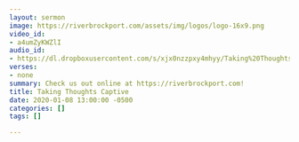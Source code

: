 ```yaml
---
layout: sermon
image: https://riverbrockport.com/assets/img/logos/logo-16x9.png
video_id:
- a4umZyKWZlI
audio_id:
- https://dl.dropboxusercontent.com/s/xjx0nzzpxy4mhyy/Taking%20Thoughts%20Captive.mp3?dl=0
verses:
- none
summary: Check us out online at https://riverbrockport.com!
title: Taking Thoughts Captive
date: 2020-01-08 13:00:00 -0500
categories: []
tags: []

---
```

